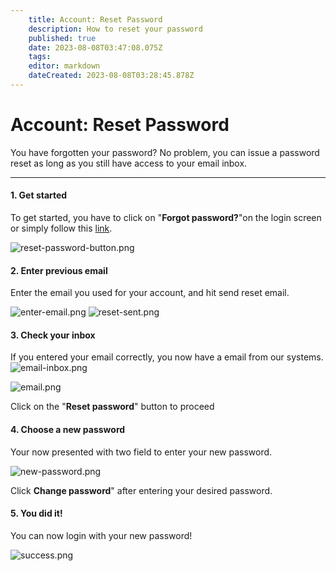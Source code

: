 ```yaml
---
    title: Account: Reset Password
    description: How to reset your password
    published: true
    date: 2023-08-08T03:47:08.075Z
    tags: 
    editor: markdown
    dateCreated: 2023-08-08T03:28:45.878Z
---
```


# Account: Reset Password

You have forgotten your password? No problem, you can issue a password reset as long as you still have access to your email inbox.

---

#### 1. Get started

To get started, you have to click on "**Forgot password?**"on the login screen or simply follow this [link](https://openshock.app/#/account/password/reset).

![reset-password-button.png](reset-password/reset-password-button.png)

#### 2. Enter previous email

Enter the email you used for your account, and hit send reset email.

![enter-email.png](reset-password/enter-email.png) ![reset-sent.png](reset-password/reset-sent.png)

#### 3. Check your inbox

If you entered your email correctly, you now have a email from our systems.
![email-inbox.png](reset-password/email-inbox.png)

![email.png](reset-password/email.png)

Click on the "**Reset password**" button to proceed

#### 4. Choose a new password

Your now presented with two field to enter your new password.

![new-password.png](reset-password/new-password.png)

Click **Change password**" after entering your desired password.

#### 5. You did it!

You can now login with your new password!

![success.png](reset-password/success.png)
